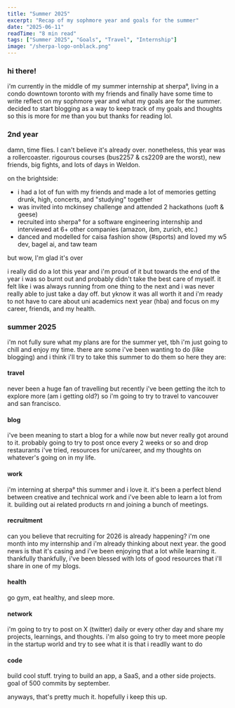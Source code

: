 ```yaml
---
title: "Summer 2025"
excerpt: "Recap of my sophmore year and goals for the summer"
date: "2025-06-11"
readTime: "8 min read"
tags: ["Summer 2025", "Goals", "Travel", "Internship"]
image: "/sherpa-logo-onblack.png"
---
```


### hi there!

i'm currently in the middle of my summer internship at sherpa°, living in a condo downtown toronto with my friends and finally have some time to write reflect on my sophmore year and what my goals are for the summer. decided to start blogging as a way to keep track of my goals and thoughts so this is more for me than you but thanks for reading lol.

### 2nd year

damn, time flies. I can't believe it's already over. nonetheless, this year was a rollercoaster. rigourous courses (bus2257 & cs2209 are the worst), new friends, big fights, and lots of days in Weldon. 

on the brightside:
- i had a lot of fun with my friends and made a lot of memories getting drunk, high, concerts, and "studying" together
- was invited into mckinsey challenge and attended 2 hackathons (uoft & geese)
- recruited into sherpa° for a software engineering internship and interviewed at 6+ other companies (amazon, ibm, zurich, etc.)
- danced and modelled for caisa fashion show (#sports) and loved my w5 dev, bagel ai, and taw team

but wow, I'm glad it's over

 i really did do a lot this year and i'm proud of it but towards the end of the year i was so burnt out and probably didn't take the best care of myself. it felt like i was always running from one thing to the next and i was never really able to just take a day off. but yknow it was all worth it and i'm ready to not have to care about uni academics next year (hba) and focus on my career, friends, and my health.

### summer 2025

i'm not fully sure what my plans are for the summer yet, tbh i'm just going to chill and enjoy my time. there are some i've been wanting to do (like blogging) and i think i'll try to take this summer to do them so here they are:

#### travel
never been a huge fan of travelling but recently i've been getting the itch to explore more (am i getting old?) so i'm going to try to travel to vancouver and san francisco.

#### blog
i've been meaning to start a blog for a while now but never really got around to it. probably going to try to post once every 2 weeks or so and drop restaurants i've tried, resources for uni/career, and my thoughts on whatever's going on in my life.

#### work
i'm interning at sherpa° this summer and i love it. it's been a perfect blend between creative and technical work and i've been able to learn a lot from it. building out ai related products rn and joining a bunch of meetings.

#### recruitment
can you believe that recruiting for 2026 is already happening? i'm one month into my internship and i'm already thinking about next year. the good news is that it's casing and i've been enjoying that a lot while learning it. thankfully thankfully, i've been blessed with lots of good resources that i'll share in one of my blogs.

#### health
go gym, eat healthy, and sleep more.

#### network
i'm going to try to post on X (twitter) daily or every other day and share my projects, learnings, and thoughts. i'm also going to try to meet more people in the startup world and try to see what it is that i readlly want to do

#### code
build cool stuff. trying to build an app, a SaaS, and a other side projects. goal of 500 commits by september.

anyways, that's pretty much it. hopefully i keep this up.










